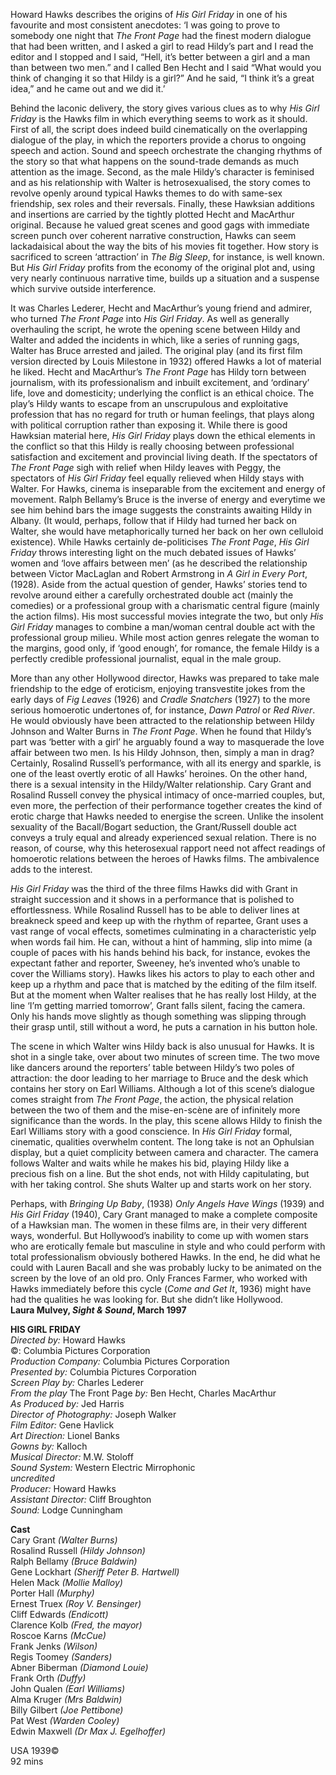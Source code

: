 
Howard Hawks describes the origins of _His Girl Friday_ in one of his favourite and most consistent anecdotes: ‘I was going to prove to somebody one night that _The Front Page_ had the finest modern dialogue that had been written, and I asked a girl to read Hildy’s part and I read the editor and I stopped and I said, “Hell, it’s better between a girl and a man than between two men.” and I called Ben Hecht and I said “What would you think of changing it so that Hildy is a girl?” And he said, “I think it’s a great idea,” and he came out and we did it.’

Behind the laconic delivery, the story gives various clues as to why _His Girl Friday_ is the Hawks film in which everything seems to work as it should. First of all, the script does indeed build cinematically on the overlapping dialogue of the play, in which the reporters provide a chorus to ongoing speech and action. Sound and speech orchestrate the changing rhythms of the story so that what happens on the sound-trade demands as much attention as the image. Second, as the male Hildy’s character is feminised and as his relationship with Walter is hetrosexualised, the story comes to revolve openly around typical Hawks themes to do with same-sex friendship, sex roles and their reversals. Finally, these Hawksian additions and insertions are carried by the tightly plotted Hecht and MacArthur original. Because he valued great scenes and good gags with immediate screen punch over coherent narrative construction, Hawks can seem lackadaisical about the way the bits of his movies fit together. How story is sacrificed to screen ‘attraction’ in _The Big Sleep_, for instance, is well known. But _His Girl Friday_ profits from the economy of the original plot and, using very nearly continuous narrative time, builds up a situation and a suspense which survive outside interference.

It was Charles Lederer, Hecht and MacArthur’s young friend and admirer, who turned _The Front Page_ into _His Girl Friday_. As well as generally overhauling the script, he wrote the opening scene between Hildy and Walter and added the incidents in which, like a series of running gags, Walter has Bruce arrested and jailed. The original play (and its first film version directed by Louis Milestone in 1932) offered Hawks a lot of material he liked. Hecht and MacArthur’s _The Front Page_ has Hildy torn between journalism, with its professionalism and inbuilt excitement, and ‘ordinary’ life, love and domesticity; underlying the conflict is an ethical choice. The play’s Hildy wants to escape from an unscrupulous and exploitative profession that has no regard for truth or human feelings, that plays along with political corruption rather than exposing it. While there is good Hawksian material here, _His Girl Friday_ plays down the ethical elements in the conflict so that this Hildy is really choosing between professional satisfaction and excitement and provincial living death. If the spectators of _The Front Page_ sigh with relief when Hildy leaves with Peggy, the spectators of _His Girl Friday_ feel equally relieved when Hildy stays with Walter. For Hawks, cinema is inseparable from the excitement and energy of movement. Ralph Bellamy’s Bruce is the inverse of energy and everytime we see him behind bars the image suggests the constraints awaiting Hildy in Albany. (It would, perhaps, follow that if Hildy had turned her back on Walter, she would have metaphorically turned her back on her own celluloid existence). While Hawks certainly de-politicises _The Front Page_,  _His Girl Friday_ throws interesting light on the much debated issues of Hawks’ women and ‘love affairs between men’ (as he described the relationship between Victor MacLaglan and Robert Armstrong in _A Girl in Every Port_, (1928). Aside from the actual question of gender, Hawks’ stories tend to revolve around either a carefully orchestrated double act (mainly the comedies) or a professional group with a charismatic central figure (mainly the action films). His most successful movies integrate the two, but only _His Girl Friday_ manages to combine a man/woman central double act with the professional group milieu. While most action genres relegate the woman to the margins, good only, if ‘good enough’, for romance, the female Hildy is a perfectly credible professional journalist, equal in the male group.

More than any other Hollywood director, Hawks was prepared to take male friendship to the edge of eroticism, enjoying transvestite jokes from the early days of _Fig Leaves_ (1926) and _Cradle Snatchers_ (1927) to the more serious homoerotic undertones of, for instance, _Dawn Patrol_ or _Red River_. He would obviously have been attracted to the relationship between Hildy Johnson and Walter Burns in _The Front Page_. When he found that Hildy’s part was ‘better with a girl’ he arguably found a way to masquerade the love affair between two men. Is his Hildy Johnson, then, simply a man in drag? Certainly, Rosalind Russell’s performance, with all its energy and sparkle, is one of the least overtly erotic of all Hawks’ heroines. On the other hand, there is a sexual intensity in the Hildy/Walter relationship. Cary Grant and Rosalind Russell convey the physical intimacy of once-married couples, but, even more, the perfection of their performance together creates the kind of erotic charge that Hawks needed to energise the screen. Unlike the insolent sexuality of the Bacall/Bogart seduction, the Grant/Russell double act conveys a truly equal and already experienced sexual relation. There is no reason, of course, why this heterosexual rapport need not affect readings of homoerotic relations between the heroes of Hawks films. The ambivalence adds to the interest.

_His Girl Friday_ was the third of the three films Hawks did with Grant in straight succession and it shows in a performance that is polished to effortlessness. While Rosalind Russell has to be able to deliver lines at breakneck speed and keep up with the rhythm of repartee, Grant uses a vast range of vocal effects, sometimes culminating in a characteristic yelp when words fail him. He can, without a hint of hamming, slip into mime (a couple of paces with his hands behind his back, for instance, evokes the expectant father and reporter, Sweeney, he’s invented who’s unable to cover the Williams story). Hawks likes his actors to play to each other and keep up a rhythm and pace that is matched by the editing of the film itself. But at the moment when Walter realises that he has really lost Hildy, at the line ‘I’m getting married tomorrow’, Grant falls silent, facing the camera. Only his hands move slightly as though something was slipping through their grasp until, still without a word, he puts a carnation in his button hole.

The scene in which Walter wins Hildy back is also unusual for Hawks. It is shot in a single take, over about two minutes of screen time. The two move like dancers around the reporters’ table between Hildy’s two poles of attraction: the door leading to her marriage to Bruce and the desk which contains her story on Earl Williams. Although a lot of this scene’s dialogue comes straight from _The Front Page_, the action, the physical relation between the two of them and the mise-en-scène are of infinitely more significance than the words. In the play, this scene allows Hildy to finish the Earl Williams story with a good conscience. In _His Girl Friday_ formal, cinematic, qualities overwhelm content. The long take is not an Ophulsian display, but a quiet complicity between camera and character. The camera follows Walter and waits while he makes his bid, playing Hildy like a precious fish on a line. But the shot ends, not with Hildy capitulating, but with her taking control. She shuts Walter up and starts work on her story.

Perhaps, with _Bringing Up Baby_, (1938) _Only Angels Have Wings_ (1939) and  _His Girl Friday_ (1940), Cary Grant managed to make a complete composite of a Hawksian man. The women in these films are, in their very different ways, wonderful. But Hollywood’s inability to come up with women stars who are erotically female but masculine in style and who could perform with total professionalism obviously bothered Hawks. In the end, he did what he could with Lauren Bacall and she was probably lucky to be animated on the screen by the love of an old pro. Only Frances Farmer, who worked with Hawks immediately before this cycle (_Come and Get It_, 1936) might have had the qualities he was looking for. But she didn’t like Hollywood.  
**Laura Mulvey, _Sight & Sound_, March 1997**  

**HIS GIRL FRIDAY**  
_Directed by:_ Howard Hawks  
©: Columbia Pictures Corporation  
_Production Company:_ Columbia Pictures Corporation  
_Presented by:_ Columbia Pictures Corporation  
_Screen Play by:_ Charles Lederer  
_From the play_ The Front Page _by:_ Ben Hecht, Charles MacArthur  
_As Produced by:_ Jed Harris  
_Director of Photography:_ Joseph Walker  
_Film Editor:_ Gene Havlick  
_Art Direction:_ Lionel Banks  
_Gowns by:_ Kalloch  
_Musical Director:_ M.W. Stoloff  
_Sound System:_ Western Electric Mirrophonic  
_uncredited_  
_Producer:_ Howard Hawks  
_Assistant Director:_ Cliff Broughton  
_Sound:_ Lodge Cunningham  

**Cast**  
Cary Grant _(Walter Burns)_  
Rosalind Russell _(Hildy Johnson)_  
Ralph Bellamy _(Bruce Baldwin)_  
Gene Lockhart _(Sheriff Peter B. Hartwell)_  
Helen Mack _(Mollie Malloy)_  
Porter Hall _(Murphy)_  
Ernest Truex _(Roy V. Bensinger)_  
Cliff Edwards _(Endicott)_  
Clarence Kolb _(Fred, the mayor)_  
Roscoe Karns _(McCue)_  
Frank Jenks _(Wilson)_  
Regis Toomey _(Sanders)_  
Abner Biberman _(Diamond Louie)_  
Frank Orth _(Duffy)_  
John Qualen _(Earl Williams)_  
Alma Kruger _(Mrs Baldwin)_  
Billy Gilbert _(Joe Pettibone)_  
Pat West _(Warden Cooley)_  
Edwin Maxwell _(Dr Max J. Egelhoffer)_  

USA 1939©  
92 mins  
<!--stackedit_data:
eyJoaXN0b3J5IjpbLTExMTgyOTI2NDFdfQ==
-->